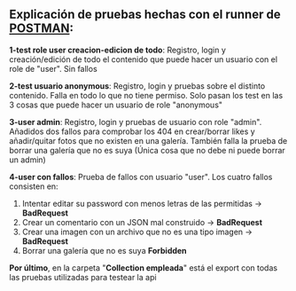 ## Explicación de pruebas hechas con el runner de [POSTMAN](https://www.getpostman.com/):  
__1-test role user creacion-edicion de todo__: Registro, login y creación/edición de todo el contenido que puede hacer un usuario con el role de "user". Sin fallos  

__2-test usuario anonymous__: Registro, login y pruebas sobre el distinto contenido. Falla en todo lo que no tiene permiso. Solo pasan los test en las 3 cosas que puede hacer un usuario de role "anonymous"  

__3-user admin__: Registro, login y pruebas de usuario con role "admin". Añadidos dos fallos para comprobar los 404 en crear/borrar likes y añadir/quitar fotos que no existen en una galería. También falla la prueba de borrar una galería que no es suya (Única cosa que no debe ni puede borrar un admin)  

__4-user con fallos__: Prueba de fallos con usuario "user". Los cuatro fallos consisten en:  
1. Intentar editar su password con menos letras de las permitidas -> __BadRequest__  
2. Crear un comentario con un JSON mal construido -> __BadRequest__  
3. Crear una imagen con un archivo que no es una tipo imagen -> __BadRequest__  
4. Borrar una galería que no es suya __Forbidden__  

__Por último__, en la carpeta "__Collection empleada__" está el export con todas las pruebas utilizadas para testear la api  
